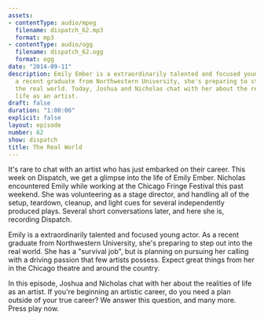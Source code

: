 ```yaml
---
assets:
- contentType: audio/mpeg
  filename: dispatch_62.mp3
  format: mp3
- contentType: audio/ogg
  filename: dispatch_62.ogg
  format: ogg
date: "2014-09-11"
description: Emily Ember is a extraordinarily talented and focused young actor. As
  a recent graduate from Northwestern University, she's preparing to step out into
  the real world. Today, Joshua and Nicholas chat with her about the realities of
  life as an artist.
draft: false
duration: "1:00:06"
explicit: false
layout: episode
number: 62
show: dispatch
title: The Real World
---
```

It's rare to chat with an artist who has just embarked on their career. This week on Dispatch, we get a glimpse into the life of Emily Ember. Nicholas encountered Emily while working at the Chicago Fringe Festival this past weekend. She was volunteering as a stage director, and handling all of the setup, teardown, cleanup, and light cues for several independently produced plays. Several short conversations later, and here she is, recording Dispatch.

Emily is a extraordinarily talented and focused young actor. As a recent graduate from Northwestern University, she's preparing to step out into the real world. She has a "survival job", but is planning on pursuing her calling with a driving passion that few artists possess. Expect great things from her in the Chicago theatre and around the country.

In this episode, Joshua and Nicholas chat with her about the realities of life as an artist. If you're beginning an artistic career, do you need a plan outside of your true career? We answer this question, and many more. Press play now.
